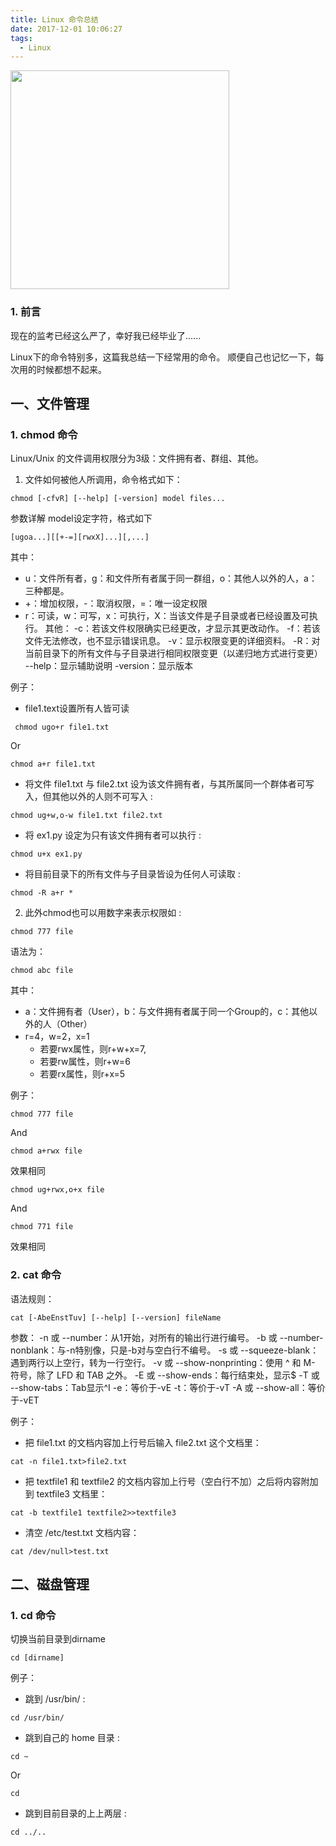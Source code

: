 ```yaml
---
title: Linux 命令总结
date: 2017-12-01 10:06:27
tags:
  - Linux
---
```


<p><img src="/assets/postImg/linuxcommandsLogo.jpeg" width="350px" height="350px"></p>

### 1. 前言

现在的监考已经这么严了，幸好我已经毕业了......

<!-- more -->

Linux下的命令特别多，这篇我总结一下经常用的命令。
顺便自己也记忆一下，每次用的时候都想不起来。

## 一、文件管理

### 1. chmod 命令

Linux/Unix 的文件调用权限分为3级：文件拥有者、群组、其他。
1. 文件如何被他人所调用，命令格式如下：
```
chmod [-cfvR] [--help] [-version] model files...
```
参数详解
model设定字符，格式如下
```
[ugoa...][[+-=][rwxX]...][,...]
```
其中：
  * u：文件所有者，g：和文件所有者属于同一群组，o：其他人以外的人，a：三种都是。
  * +：增加权限，-：取消权限，=：唯一设定权限
  * r：可读，w：可写，x：可执行，X：当该文件是子目录或者已经设置及可执行。
其他：
       -c：若该文件权限确实已经更改，才显示其更改动作。
       -f：若该文件无法修改，也不显示错误讯息。
       -v：显示权限变更的详细资料。
       -R：对当前目录下的所有文件与子目录进行相同权限变更（以递归地方式进行变更）
   --help：显示辅助说明
 -version：显示版本

 例子：
 * file1.text设置所有人皆可读
```
 chmod ugo+r file1.txt
```
Or
```
chmod a+r file1.txt
```
* 将文件 file1.txt 与 file2.txt 设为该文件拥有者，与其所属同一个群体者可写入，但其他以外的人则不可写入 :
```
chmod ug+w,o-w file1.txt file2.txt
```
* 将 ex1.py 设定为只有该文件拥有者可以执行 :
```
chmod u+x ex1.py
```
* 将目前目录下的所有文件与子目录皆设为任何人可读取 :
```
chmod -R a+r *
```
2. 此外chmod也可以用数字来表示权限如 :
```
chmod 777 file
```
语法为：
```
chmod abc file
```
其中：
  * a：文件拥有者（User），b：与文件拥有者属于同一个Group的，c：其他以外的人（Other）
  * r=4，w=2，x=1
    * 若要rwx属性，则r+w+x=7,
    * 若要rw属性，则r+w=6
    * 若要rx属性，则r+x=5

例子：
```
chmod 777 file
```
And
```
chmod a+rwx file
```
效果相同

```
chmod ug+rwx,o+x file
```
And
```
chmod 771 file
```
效果相同

### 2. cat 命令
语法规则：
```
cat [-AbeEnstTuv] [--help] [--version] fileName
```
参数：
  -n 或 --number：从1开始，对所有的输出行进行编号。
  -b 或 --number-nonblank：与-n特别像，只是-b对与空白行不编号。
  -s 或 --squeeze-blank：遇到两行以上空行，转为一行空行。
  -v 或 --show-nonprinting：使用 ^ 和 M- 符号，除了 LFD 和 TAB 之外。
  -E 或 --show-ends：每行结束处，显示$
  -T 或 --show-tabs：Tab显示^I
  -e：等价于-vE
  -t：等价于-vT
  -A 或 --show-all：等价于-vET



例子：
* 把 file1.txt 的文档内容加上行号后输入 file2.txt 这个文档里：
```
cat -n file1.txt>file2.txt
```

* 把 textfile1 和 textfile2 的文档内容加上行号（空白行不加）之后将内容附加到 textfile3 文档里：
```
cat -b textfile1 textfile2>>textfile3
```

* 清空 /etc/test.txt 文档内容：
```
cat /dev/null>test.txt
```

## 二、磁盘管理
### 1. cd 命令
切换当前目录到dirname
```
cd [dirname]
```

例子：
* 跳到 /usr/bin/ :
```
cd /usr/bin/
```

* 跳到自己的 home 目录 :
```
cd ~
```
Or
```
cd
```

* 跳到目前目录的上上两层 :
```
cd ../..
```
